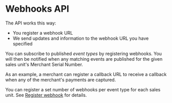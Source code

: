 <!-- START_METADATA
---
title: Introduction to the Webhooks API
sidebar_label: Introduction
sidebar_position: 1
hide_table_of_contents: true
pagination_next: null
pagination_prev: null
---
END_METADATA -->

# Webhooks API

The API works this way:

* You register a webhook URL
* We send updates and information to the webhook URL you have specified

You can subscribe to published *event types* by registering webhooks.
You will then be notified when any matching events are published for the
given sales unit's Merchant Serial Number.

As an example, a merchant can register a callback URL to receive a callback when
any of the merchant's payments are captured.

You can register a set number of webhooks per event type for each sales unit.
See
[Register webhook](https://developer.vippsmobilepay.com/api/webhooks/#tag/v1/paths/~1v1~1webhooks/post)
for details.
